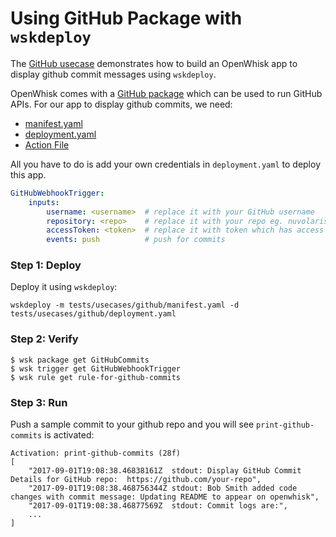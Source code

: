 <!--
#
# Licensed to the Apache Software Foundation (ASF) under one or more
# contributor license agreements.  See the NOTICE file distributed with
# this work for additional information regarding copyright ownership.
# The ASF licenses this file to You under the Apache License, Version 2.0
# (the "License"); you may not use this file except in compliance with
# the License.  You may obtain a copy of the License at
#
#     http://www.apache.org/licenses/LICENSE-2.0
#
# Unless required by applicable law or agreed to in writing, software
# distributed under the License is distributed on an "AS IS" BASIS,
# WITHOUT WARRANTIES OR CONDITIONS OF ANY KIND, either express or implied.
# See the License for the specific language governing permissions and
# limitations under the License.
#
-->

# Using GitHub Package with `wskdeploy`

The [GitHub usecase](https://github.com/nuvolaris/openwhisk-wskdeploy/tree/master/tests/usecases/github) demonstrates how to build an OpenWhisk app to display github commit messages using `wskdeploy`.

OpenWhisk comes with a [GitHub package](https://github.com/apache/openwhisk-catalog/blob/master/packages/github/README.md) which can be used to run GitHub APIs. For our app to display github commits, we need:

- [manifest.yaml](https://github.com/nuvolaris/openwhisk-wskdeploy/blob/master/tests/usecases/github/manifest.yaml)
- [deployment.yaml](https://github.com/nuvolaris/openwhisk-wskdeploy/blob/master/tests/usecases/github/deployment.yaml)
- [Action File](https://github.com/nuvolaris/openwhisk-wskdeploy/blob/master/tests/usecases/github/src/print-github-commits.js)

All you have to do is add your own credentials in `deployment.yaml` to deploy this app.

```yaml
GitHubWebhookTrigger:
    inputs:
        username: <username>  # replace it with your GitHub username
        repository: <repo>    # replace it with your repo eg. nuvolaris/openwhisk-wskdeploy
        accessToken: <token>  # replace it with token which has access to the specified repo
        events: push          # push for commits
```

### Step 1: Deploy

Deploy it using `wskdeploy`:

```
wskdeploy -m tests/usecases/github/manifest.yaml -d tests/usecases/github/deployment.yaml
```

### Step 2: Verify

```
$ wsk package get GitHubCommits
$ wsk trigger get GitHubWebhookTrigger
$ wsk rule get rule-for-github-commits
```
### Step 3: Run

Push a sample commit to your github repo and you will see `print-github-commits` is activated:

```
Activation: print-github-commits (28f)
[
    "2017-09-01T19:08:38.46838161Z  stdout: Display GitHub Commit Details for GitHub repo:  https://github.com/your-repo",
    "2017-09-01T19:08:38.468756344Z stdout: Bob Smith added code changes with commit message: Updating README to appear on openwhisk",
    "2017-09-01T19:08:38.46877569Z  stdout: Commit logs are:",
    ...
]
```
